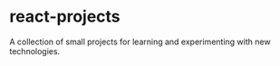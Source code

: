 # react-projects
A collection of small projects for learning and experimenting with new technologies.
